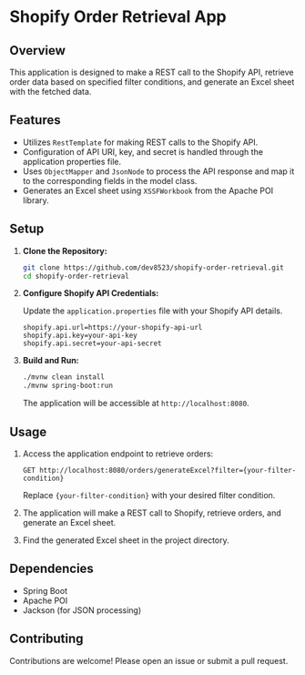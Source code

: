 # Shopify Order Retrieval App

## Overview

This application is designed to make a REST call to the Shopify API, retrieve order data based on specified filter
conditions, and generate an Excel sheet with the fetched data.

## Features

- Utilizes `RestTemplate` for making REST calls to the Shopify API.
- Configuration of API URI, key, and secret is handled through the application properties file.
- Uses `ObjectMapper` and `JsonNode` to process the API response and map it to the corresponding fields in the model
  class.
- Generates an Excel sheet using `XSSFWorkbook` from the Apache POI library.

## Setup

1. **Clone the Repository:**

    ```bash
    git clone https://github.com/dev8523/shopify-order-retrieval.git
    cd shopify-order-retrieval
    ```

2. **Configure Shopify API Credentials:**

   Update the `application.properties` file with your Shopify API details.

    ```properties
    shopify.api.url=https://your-shopify-api-url
    shopify.api.key=your-api-key
    shopify.api.secret=your-api-secret
    ```

3. **Build and Run:**

    ```bash
    ./mvnw clean install
    ./mvnw spring-boot:run
    ```

   The application will be accessible at `http://localhost:8080`.

## Usage

1. Access the application endpoint to retrieve orders:

    ```
    GET http://localhost:8080/orders/generateExcel?filter={your-filter-condition}
    ```

   Replace `{your-filter-condition}` with your desired filter condition.

2. The application will make a REST call to Shopify, retrieve orders, and generate an Excel sheet.

3. Find the generated Excel sheet in the project directory.

## Dependencies

- Spring Boot
- Apache POI
- Jackson (for JSON processing)

## Contributing

Contributions are welcome! Please open an issue or submit a pull request.

